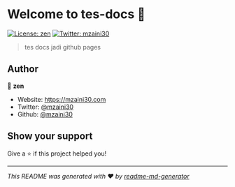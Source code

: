 # Welcome to tes-docs 👋
[![License: zen](https://img.shields.io/badge/License-zen-yellow.svg)](#)
[![Twitter: mzaini30](https://img.shields.io/twitter/follow/mzaini30.svg?style=social)](https://twitter.com/mzaini30)

> tes docs jadi github pages

## Author

👤 **zen**

* Website: https://mzaini30.com
* Twitter: [@mzaini30](https://twitter.com/mzaini30)
* Github: [@mzaini30](https://github.com/mzaini30)

## Show your support

Give a ⭐️ if this project helped you!


***
_This README was generated with ❤️ by [readme-md-generator](https://github.com/kefranabg/readme-md-generator)_